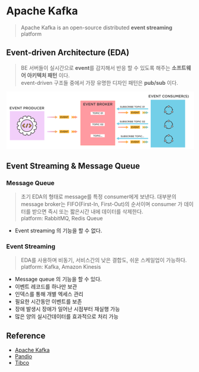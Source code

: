 # Apache Kafka

> Apache Kafka is an open-source distributed **event streaming** platform

## Event-driven Architecture (EDA)

> BE 서버들이 실시간으로 **event**를 감지해서 반응 할 수 있도록 해주는 **소프트웨어 아키텍처 패턴** 이다.<br>
> event-driven 구조들 중에서 가장 유명한 디자인 패턴은 **pub/sub** 이다.

![](./images/001_eda.svg)

## Event Streaming & Message Queue

### Message Queue

> 초기 EDA의 형태로 message를 특정 consumer에게 보낸다. 대부분의 message broker는 FIFO(First-In, First-Out)의 순서이며 consumer 가 데이터를 받으면 즉시 또는 짧은시간 내에 데이터를 삭제한다.
> <br>platform: RabbitMQ, Redis Queue

- Event streaming 의 기능을 할 수 없다.

### Event Streaming

> EDA를 사용하며 비동기, 서비스간의 낮은 결합도, 쉬운 스케일업이 가능하다.
> <br>platform: Kafka, Amazon Kinesis

- Message queue 의 기능을 할 수 있다.
- 이벤트 레코드를 하나만 보관
- 인덱스를 통해 개별 엑세스 관리
- 필요한 시간동안 이벤트를 보존
- 장애 발생시 장애가 일어난 시점부터 재실행 가능
- 많은 양의 실시간데이터를 효과적으로 처리 가능

## Reference

- [Apache Kafka](https://kafka.apache.org/)
- [Pandio](https://pandio.com/event-streams-queues/)
- [Tibco](https://www.tibco.com/reference-center/what-is-event-driven-architecture)
